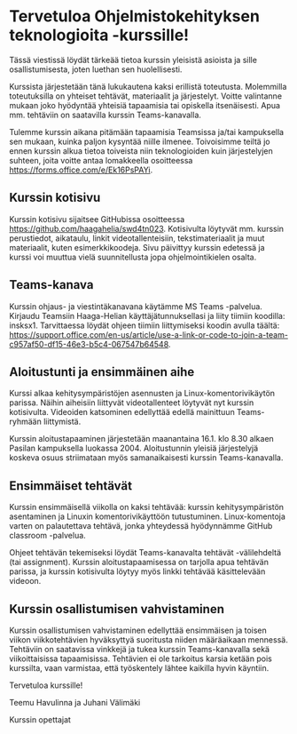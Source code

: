 # Tervetuloa Ohjelmistokehityksen teknologioita -kurssille!

Tässä viestissä löydät tärkeää tietoa kurssin yleisistä asioista ja sille osallistumisesta, joten luethan sen huolellisesti.

Kurssista järjestetään tänä lukukautena kaksi erillistä toteutusta. Molemmilla toteutuksilla on yhteiset tehtävät, materiaalit ja järjestelyt. Voitte valintanne mukaan joko hyödyntää yhteisiä tapaamisia tai opiskella itsenäisesti. Apua mm. tehtäviin on saatavilla kurssin Teams-kanavalla.

Tulemme kurssin aikana pitämään tapaamisia Teamsissa ja/tai kampuksella sen mukaan, kuinka paljon kysyntää niille ilmenee. Toivoisimme teiltä jo ennen kurssin alkua tietoa toiveista niin teknologioiden kuin järjestelyjen suhteen, joita voitte antaa lomakkeella osoitteessa https://forms.office.com/e/Ek16PsPAYi.

## Kurssin kotisivu

Kurssin kotisivu sijaitsee GitHubissa osoitteessa https://github.com/haagahelia/swd4tn023. Kotisivulta löytyvät mm. kurssin perustiedot, aikataulu, linkit videotallenteisiin, tekstimateriaalit ja muut materiaalit, kuten esimerkkikoodeja. Sivu päivittyy kurssin edetessä ja kurssi voi muuttua vielä suunnitellusta jopa ohjelmointikielen osalta.

## Teams-kanava

Kurssin ohjaus- ja viestintäkanavana käytämme MS Teams -palvelua. Kirjaudu Teamsiin Haaga-Helian käyttäjätunnuksellasi ja liity tiimiin koodilla: insksx1. Tarvittaessa löydät ohjeen tiimiin liittymiseksi koodin avulla täältä: https://support.office.com/en-us/article/use-a-link-or-code-to-join-a-team-c957af50-df15-46e3-b5c4-067547b64548.

## Aloitustunti ja ensimmäinen aihe

Kurssi alkaa kehitysympäristöjen asennusten ja Linux-komentorivikäytön parissa. Näihin aiheisiin liittyvät videotallenteet löytyvät nyt kurssin kotisivulta. Videoiden katsominen edellyttää edellä mainittuun Teams-ryhmään liittymistä.

Kurssin aloitustapaaminen järjestetään maanantaina 16.1. klo 8.30 alkaen Pasilan kampuksella luokassa 2004. Aloitustunnin yleisiä järjestelyjä koskeva osuus striimataan myös samanaikaisesti kurssin Teams-kanavalla.

## Ensimmäiset tehtävät

Kurssin ensimmäisellä viikolla on kaksi tehtävää: kurssin kehitysympäristön asentaminen ja Linuxin komentorivikäyttöön tutustuminen. Linux-komentoja varten on palautettava tehtävä, jonka yhteydessä hyödynnämme GitHub classroom -palvelua.

Ohjeet tehtävän tekemiseksi löydät Teams-kanavalta tehtävät -välilehdeltä (tai assignment). Kurssin aloitustapaamisessa on tarjolla apua tehtävän parissa, ja kurssin kotisivulta löytyy myös linkki tehtävää käsittelevään videoon.

## Kurssin osallistumisen vahvistaminen

Kurssin osallistumisen vahvistaminen edellyttää ensimmäisen ja toisen viikon viikkotehtävien hyväksyttyä suoritusta niiden määräaikaan mennessä. Tehtäviin on saatavissa vinkkejä ja tukea kurssin Teams-kanavalla sekä viikoittaisissa tapaamisissa. Tehtävien ei ole tarkoitus karsia ketään pois kurssilta, vaan varmistaa, että työskentely lähtee kaikilla hyvin käyntiin.


Tervetuloa kurssille!

Teemu Havulinna ja Juhani Välimäki

Kurssin opettajat